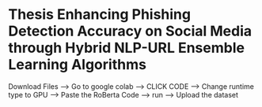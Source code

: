 # Thesis Enhancing Phishing Detection Accuracy on Social Media through Hybrid NLP-URL Ensemble Learning Algorithms
Download Files -->
Go to google colab -->
CLICK CODE -->
Change runtime type to GPU -->
Paste the RoBerta Code -->
run -->
Upload the dataset

